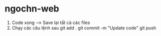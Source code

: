 # ngochn-web

1. Code xong --> Save lại tất cả các files
2. Chạy các câu lệnh sau
git add .
git commit -m "Update code"
git push